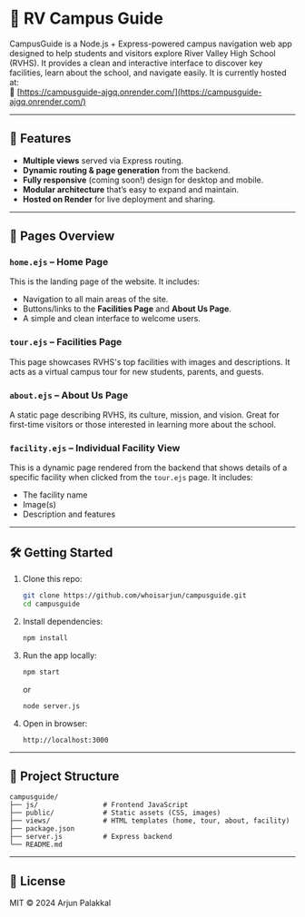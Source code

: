# 🏫 RV Campus Guide

CampusGuide is a Node.js + Express-powered campus navigation web app designed to help students and visitors explore River Valley High School (RVHS). It provides a clean and interactive interface to discover key facilities, learn about the school, and navigate easily. It is currently hosted at:  
🔗 [https://campusguide-ajgq.onrender.com/](https://campusguide-ajgq.onrender.com/)

---

## 🚀 Features

- **Multiple views** served via Express routing.
- **Dynamic routing & page generation** from the backend.
- **Fully responsive** (coming soon!) design for desktop and mobile.
- **Modular architecture** that’s easy to expand and maintain.
- **Hosted on Render** for live deployment and sharing.

---

## 📄 Pages Overview

### `home.ejs` – Home Page
This is the landing page of the website. It includes:
- Navigation to all main areas of the site.
- Buttons/links to the **Facilities Page** and **About Us Page**.
- A simple and clean interface to welcome users.

### `tour.ejs` – Facilities Page
This page showcases RVHS's top facilities with images and descriptions. It acts as a virtual campus tour for new students, parents, and guests.

### `about.ejs` – About Us Page
A static page describing RVHS, its culture, mission, and vision. Great for first-time visitors or those interested in learning more about the school.

### `facility.ejs` – Individual Facility View
This is a dynamic page rendered from the backend that shows details of a specific facility when clicked from the `tour.ejs` page. It includes:
- The facility name
- Image(s)
- Description and features

---

## 🛠️ Getting Started

1. Clone this repo:
   ```bash
   git clone https://github.com/whoisarjun/campusguide.git
   cd campusguide
   ```

2. Install dependencies:
   ```bash
   npm install
   ```

3. Run the app locally:
   ```bash
   npm start
   ```
   or
   ```bash
   node server.js
   ```

4. Open in browser:
   ```
   http://localhost:3000
   ```

---

## 📁 Project Structure

```
campusguide/
├── js/                # Frontend JavaScript
├── public/            # Static assets (CSS, images)
├── views/             # HTML templates (home, tour, about, facility)
├── package.json
├── server.js          # Express backend
└── README.md
```

---

## 📄 License

MIT © 2024 Arjun Palakkal
